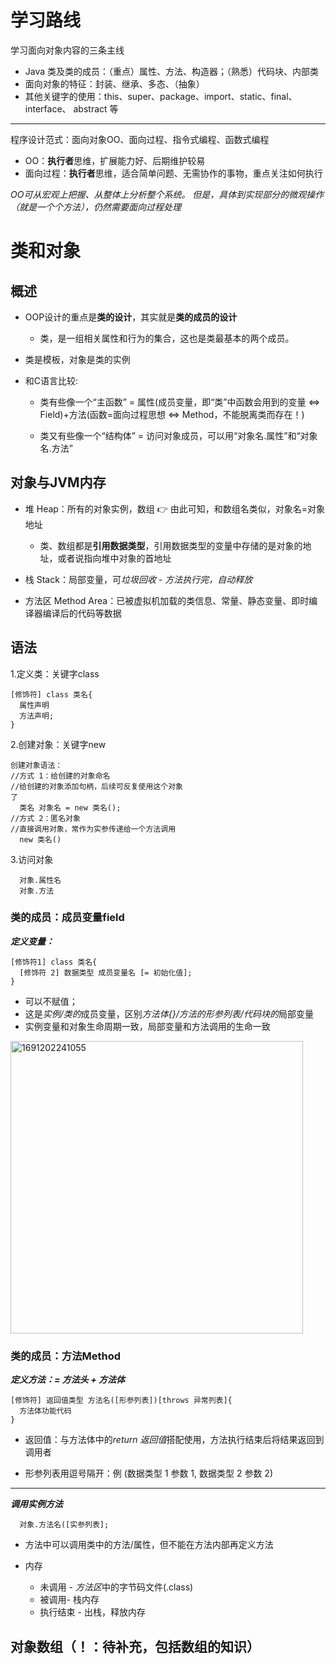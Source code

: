 # 学习路线


<p>
  
  学习面向对象内容的三条主线  
  
- Java 类及类的成员：（重点）属性、方法、构造器；（熟悉）代码块、内部类
- 面向对象的特征：封装、继承、多态、（抽象）
- 其他关键字的使用：this、super、package、import、static、final、interface、
abstract 等

</p>


***


<p>
  
  程序设计范式：面向对象OO、面向过程、指令式编程、函数式编程  
  
- OO：**执行者**思维，扩展能力好、后期维护较易
- 面向过程：**执行者**思维，适合简单问题、无需协作的事物，重点关注如何执行

*OO可从宏观上把握、从整体上分析整个系统。 但是，具体到实现部分的微观操作（就是一个个方法），仍然需要面向过程处理*

</p>



# 类和对象


## 概述

<p>
  
- OOP设计的重点是**类的设计**，其实就是**类的成员的设计**

    - 类，是一组相关属性和行为的集合，这也是类最基本的两个成员。
      
- 类是模板，对象是类的实例

- 和C语言比较:

  - 类有些像一个“主函数” = 属性(成员变量，即“类”中函数会用到的变量 <=> Field)+方法(函数=面向过程思想 <=> Method，不能脱离类而存在！)

  - 类又有些像一个“结构体” = 访问对象成员，可以用“对象名.属性”和“对象名.方法”
  
</p>


## 对象与JVM内存

- 堆 Heap：所有的对象实例，数组 👉 由此可知，和数组名类似，对象名=对象地址
  - 类、数组都是**引用数据类型**，引用数据类型的变量中存储的是对象的地址，或者说指向堆中对象的首地址
    
- 栈 Stack：局部变量，可*垃圾回收 - 方法执行完，自动释放*
  
- 方法区 Method Area：已被虚拟机加载的类信息、常量、静态变量、即时编译器编译后的代码等数据


## 语法


1.定义类：关键字class

```
[修饰符] class 类名{
  属性声明
  方法声明;
}
```


2.创建对象：关键字new

```
创建对象语法：
//方式 1：给创建的对象命名
//给创建的对象添加句柄，后续可反复使用这个对象
了
  类名 对象名 = new 类名();
//方式 2：匿名对象
//直接调用对象，常作为实参传递给一个方法调用
  new 类名()
```

3.访问对象

```
  对象.属性名
  对象.方法
```


### 类的成员：成员变量field


***定义变量：***

```
[修饰符1] class 类名{
  [修饰符 2] 数据类型 成员变量名 [= 初始化值];  
}
```

- 可以不赋值；
- 这是*实例/类的*成员变量，区别*方法体{}/方法的形参列表/代码块的*局部变量
- 实例变量和对象生命周期一致，局部变量和方法调用的生命一致

<img width="468" alt="1691202241055" src="https://github.com/vvvvain/My-Java-Study/assets/71417179/ba2123be-d2da-4ed2-9ac6-8b640926eedc">


### 类的成员：方法Method


***定义方法：= 方法头 + 方法体***

```
[修饰符] 返回值类型 方法名([形参列表])[throws 异常列表]{
  方法体功能代码
}
```

- 返回值：与方法体中的*return 返回值*搭配使用，方法执行结束后将结果返回到调用者
  
- 形参列表用逗号隔开：例 (数据类型 1 参数 1, 数据类型 2 参数 2)


***


***调用实例方法***

```
  对象.方法名([实参列表];
```

- 方法中可以调用类中的方法/属性，但不能在方法内部再定义方法
  
- 内存
  - 未调用 - *方法区*中的字节码文件(.class)
  - 被调用- 栈内存
  - 执行结束 - 出栈，释放内存


## 对象数组（！：待补充，包括数组的知识）





